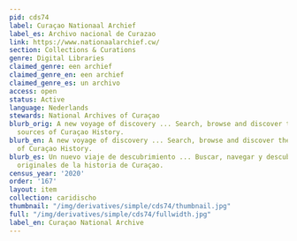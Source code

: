 ```yaml
---
pid: cds74
label: Curaçao Nationaal Archief
label_es: Archivo nacional de Curazao
link: https://www.nationaalarchief.cw/
section: Collections & Curations
genre: Digital Libraries
claimed_genre: een archief
claimed_genre_en: een archief
claimed_genre_es: un archivo
access: open
status: Active
language: Nederlands
stewards: National Archives of Curaçao
blurb_orig: A new voyage of discovery ... Search, browse and discover the original
  sources of Curaçao History.
blurb_en: A new voyage of discovery ... Search, browse and discover the original sources
  of Curaçao History.
blurb_es: Un nuevo viaje de descubrimiento ... Buscar, navegar y descubrir las fuentes
  originales de la historia de Curaçao.
census_year: '2020'
order: '167'
layout: item
collection: caridischo
thumbnail: "/img/derivatives/simple/cds74/thumbnail.jpg"
full: "/img/derivatives/simple/cds74/fullwidth.jpg"
label_en: Curaçao National Archive
---
```

